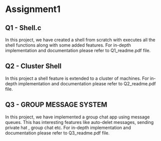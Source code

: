 # Assignment1

## Q1 - Shell.c

In this project, we have created a shell from scratch with executes all the shell functions along with some added features. For in-depth implementation and documentation please refer to Q1_readme.pdf file.

## Q2 - Cluster Shell

In this project a shell feature is extended to a cluster of machines. For in-depth implementation and documentation please refer to Q2_readme.pdf file.

## Q3 - GROUP MESSAGE SYSTEM

In this project, we have implemented a group chat app using message queues. This has interesting features like auto-delet messages, sending private hat , group chat etc. For in-depth implementation and documentation please refer to Q3_readme.pdf file.
